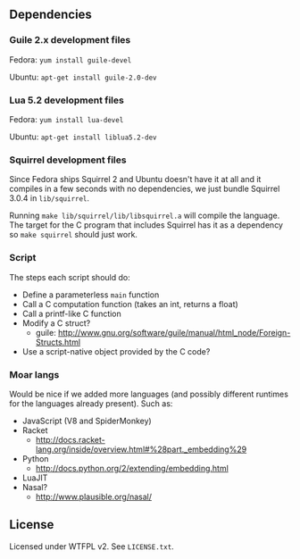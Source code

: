 ## Dependencies ##

### Guile 2.x development files ###

Fedora: `yum install guile-devel`

Ubuntu: `apt-get install guile-2.0-dev`


### Lua 5.2 development files ###

Fedora: `yum install lua-devel`

Ubuntu: `apt-get install liblua5.2-dev`

### Squirrel development files ###

Since Fedora ships Squirrel 2 and Ubuntu doesn't have it at all and it compiles
in a few seconds with no dependencies, we just bundle Squirrel 3.0.4 in
`lib/squirrel`.

Running `make lib/squirrel/lib/libsquirrel.a` will compile the language. The
target for the C program that includes Squirrel has it as a dependency so `make
squirrel` should just work.


### Script ###

The steps each script should do:

* Define a parameterless `main` function
* Call a C computation function (takes an int, returns a float)
* Call a printf-like C function
* Modify a C struct?
  - guile: http://www.gnu.org/software/guile/manual/html_node/Foreign-Structs.html
* Use a script-native object provided by the C code?


### Moar langs ###

Would be nice if we added more languages (and possibly different runtimes for
the languages already present). Such as:

* JavaScript (V8 and SpiderMonkey)
* Racket
  - http://docs.racket-lang.org/inside/overview.html#%28part._embedding%29
* Python
  - http://docs.python.org/2/extending/embedding.html
* LuaJIT
* Nasal?
  - http://www.plausible.org/nasal/


## License ##

Licensed under WTFPL v2. See `LICENSE.txt`.
